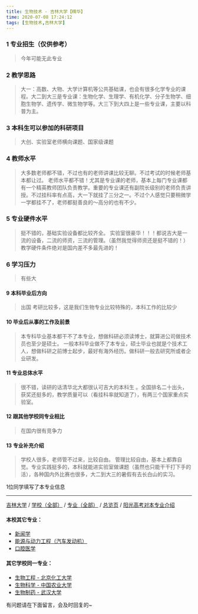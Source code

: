 ```yaml
---
title: 生物技术 - 吉林大学【精华】
time: 2020-07-08 17:24:12
tags: [生物技术,吉林大学]
---
```

### 1 专业招生（仅供参考）  
> 今年可能无此专业


### 2 教学思路
> 大一：高数、大物、大学计算机等公共基础课，也会有很多化学专业的课程。大二到大三是专业课：生物化学、生理学、有机化学、分子生物学、细胞生物学、遗传学、微生物学等。大三下到大四上是一些专业课，主要以科普为主。


### 3 本科生可以参加的科研项目
>  大创、实验室老师横向课题、国家级课题


### 4 教师水平
> 大多数老师都不错，不过也有的老师讲课比较无聊。不过考试的时候老师基本都让过。
老师水平都不错！尤其是专业课的老师，基本上每门专业课都有一个精英教师团队负责教学。重要的专业课还有副院长级别的老师负责讲授。不过挂科率有点高，大一下就挂了三分之一。不过个人感觉只要稍微学一学都挂不了，老师都挺善良的～高分的也有不少。


### 5 专业硬件水平
> 挺不错的，基础实验设备都比较齐全。
实验室很豪华！！！都说吉大是一流的设备，二流的师资，三流的管理。（虽然我觉得师资还是挺不错的！）教学硬件条件绝对是国内差不多最先进的！


### 6 学习压力
> 有些大



#### 9 本科毕业后方向
> 出国 考研比较多，这是我们生物专业比较特殊的，本科工作的比较少


#### 10 毕业后从事的工作及前景
> 本专科毕业基本都干不了本专业，想做科研必须读博士，就算进公司做技术员也至少是硕士。
一般本科毕业做不了本专业，硕士毕业也就是个技术工人，想做科研之前博士起步，最好有海外经历。做科研一般去研究所或者企业研发。


#### 11 专业总体水平
> 很不错，读研的话清华北大都很认可吉大的本科生
。全国排名二十出头，获奖还挺多的，教学质量可以（看挂科率就知道了），有两三个国家重点实验室。


#### 12 跟其他学校同专业相比
> 在国内很有竞争力


#### 13 专业补充介绍
> 学校人很多，老师管不过来，比较自由。
管理比较自由，基本上都靠自觉。专业实践挺多的，本科就能进实验室做课题（虽然也只能干干打下手的活），各种国内外比赛也很多，大二到大三的暑假有去长白山的实习。

1位同学填写了本专业信息
***
[吉林大学](http://www.jianshu.com/p/ae826c27bf7a) / [学校（全部）](http://www.jianshu.com/p/3efa6bcca419) / [专业（全部）](http://www.jianshu.com/p/2d4c6d3552c2) / [总览页](http://www.jianshu.com/p/445daeb4fa00) / [阳光高考对本专业介绍](http://gaokao.chsi.com.cn/sch/zyk/view.do?schId=73395092&specId=73383851)
#### 本校其它专业：
- [新闻学](http://www.jianshu.com/p/1297f09fee45)
- [能源与动力工程（汽车发动机）](http://www.jianshu.com/p/f0f5062075b3)
- [口腔医学](https://www.jianshu.com/p/7a83d0ecf99d)

#### 其它学校同一专业：
- [生物工程 - 北京化工大学](http://www.jianshu.com/p/14e12a0e6efb)
- [生物科学 - 中国农业大学](http://www.jianshu.com/p/e0a544629645)
- [生物制药 - 武汉大学](http://www.jianshu.com/p/425b77a69893)

有问题请在下面留言，会及时回复的~